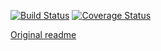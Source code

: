 [![Build Status](https://travis-ci.org/OCA/OCB.png?branch=7.0)](https://travis-ci.org/OCA/OCB)
[![Coverage Status](https://coveralls.io/repos/OCA/OCB/badge.png1?branch=7.0)](https://coveralls.io/r/OCA/OCB?branch=master)

[Original readme](README)
